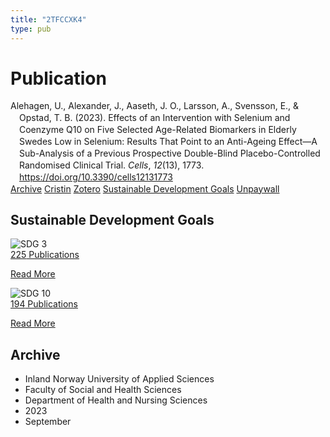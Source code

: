 ```yaml
---
title: "2TFCCXK4"
type: pub
---
```

<h1>Publication</h1>
<article id="csl-bib-container-2TFCCXK4" class="csl-bib-container">
  <div class="csl-bib-body" style="line-height: 1.35; padding-left: 1em; text-indent:-1em;">
  <div class="csl-entry">Alehagen, U., Alexander, J., Aaseth, J. O., Larsson, A., Svensson, E., &amp; Opstad, T. B. (2023). Effects of an Intervention with Selenium and Coenzyme Q10 on Five Selected Age-Related Biomarkers in Elderly Swedes Low in Selenium: Results That Point to an Anti-Ageing Effect&#x2014;A Sub-Analysis of a Previous Prospective Double-Blind Placebo-Controlled Randomised Clinical Trial. <i>Cells</i>, <i>12</i>(13), 1773. <a href="https://doi.org/10.3390/cells12131773">https://doi.org/10.3390/cells12131773</a></div>
</div>
  <div class="csl-bib-buttons">
    <a href="#taxonomy-article-2TFCCXK4" class="csl-bib-button">Archive</a>
    <a href alt="Cristin URL" class="csl-bib-button">Cristin</a>
    <a href alt="Zotero URL" class="csl-bib-button">Zotero</a>
    <a href="#sdg-article-2TFCCXK4" class="csl-bib-button">Sustainable Development Goals</a>
    <a href="https://www.mdpi.com/2073-4409/12/13/1773/pdf?version=1688456600" class="csl-bib-button">Unpaywall</a>
  </div>
  <div id="csl-bib-meta-container-2TFCCXK4"></div>
</article>
<div id="csl-bib-meta-2TFCCXK4" class="csl-bib-meta">
  <article id="sdg-article-2TFCCXK4" class="sdg-article">
    <h1>Sustainable Development Goals</h1>
    <div class="sdg-container"><div id="sdg3" class="sdg">
<img src="{{< params subfolder >}}images/sdg/sdg03_en.png" class="image" alt="SDG 3">
<div class="sdg-overlay">
<a href="{{< params subfolder >}}en/archive/?sdg=3#archive" class="sdg-publication-count"><span>225</span> Publications</a>
<p><a href="https://sdgs.un.org/goals/goal3" class="sdg-read-more">Read More</a></p>
</div>
</div> <div id="sdg10" class="sdg">
<img src="{{< params subfolder >}}images/sdg/sdg10_en.png" class="image" alt="SDG 10">
<div class="sdg-overlay">
<a href="{{< params subfolder >}}en/archive/?sdg=10#archive" class="sdg-publication-count"><span>194</span> Publications</a>
<p><a href="https://sdgs.un.org/goals/goal10" class="sdg-read-more">Read More</a></p>
</div>
</div></div>
  </article>
  <article id="taxonomy-article-2TFCCXK4" class="taxonomy-article">
    <h1>Archive</h1>
    <ul>
      <li>Inland Norway University of Applied Sciences</li>
      <li>Faculty of Social and Health Sciences</li>
      <li>Department of Health and Nursing Sciences</li>
      <li>2023</li>
      <li>September</li>
    </ul>
  </article>
</div>

